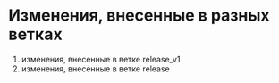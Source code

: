 # Изменения, внесенные в разных ветках
1. изменения, внесенные в ветке release_v1
2. изменения, внесенные в ветке release
